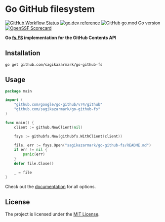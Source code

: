 # Go GitHub filesystem

[![GitHub Workflow Status](https://img.shields.io/github/actions/workflow/status/sagikazarmark/go-github-fs/ci.yaml?style=flat-square)](https://github.com/sagikazarmark/go-github-fs/actions/workflows/ci.yaml)
[![go.dev reference](https://img.shields.io/badge/go.dev-reference-007d9c?logo=go&logoColor=white&style=flat-square)](https://pkg.go.dev/mod/github.com/sagikazarmark/go-github-fs)
![GitHub go.mod Go version](https://img.shields.io/github/go-mod/go-version/sagikazarmark/go-github-fs?style=flat-square&color=61CFDD)
[![OpenSSF Scorecard](https://api.securityscorecards.dev/projects/github.com/sagikazarmark/go-github-fs/badge?style=flat-square)](https://deps.dev/go/github.com%252Fsagikazarmark%252Fgo-github-fs)

**Go [fs.FS](https://pkg.go.dev/io/fs#FS) implementation for the GitHub Contents API**

## Installation

```shell
go get github.com/sagikazarmark/go-github-fs
```

## Usage

```go
package main

import (
	"github.com/google/go-github/v74/github"
	"github.com/sagikazarmark/go-github-fs"
)

func main() {
	client := github.NewClient(nil)

	fsys := githubfs.New(githubfs.WithClient(client))

	file, err := fsys.Open("sagikazarmark/go-github-fs/README.md")
	if err != nil {
		panic(err)
	}
	defer file.Close()

	_ = file
}
```

Check out the [documentation](https://pkg.go.dev/mod/github.com/sagikazarmark/go-github-fs) for all options.

## License

The project is licensed under the [MIT License](LICENSE).
